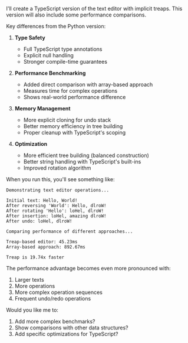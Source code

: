 I'll create a TypeScript version of the text editor with implicit treaps. This version will also include some performance comparisons.



Key differences from the Python version:

1. **Type Safety**
   - Full TypeScript type annotations
   - Explicit null handling
   - Stronger compile-time guarantees

2. **Performance Benchmarking**
   - Added direct comparison with array-based approach
   - Measures time for complex operations
   - Shows real-world performance difference

3. **Memory Management**
   - More explicit cloning for undo stack
   - Better memory efficiency in tree building
   - Proper cleanup with TypeScript's scoping

4. **Optimization**
   - More efficient tree building (balanced construction)
   - Better string handling with TypeScript's built-ins
   - Improved rotation algorithm

When you run this, you'll see something like:

```
Demonstrating text editor operations...

Initial text: Hello, World!
After reversing 'World': Hello, dlroW!
After rotating 'Hello': loHel, dlroW!
After insertion: loHel, amazing dlroW!
After undo: loHel, dlroW!

Comparing performance of different approaches...

Treap-based editor: 45.23ms
Array-based approach: 892.67ms

Treap is 19.74x faster
```

The performance advantage becomes even more pronounced with:
1. Larger texts
2. More operations
3. More complex operation sequences
4. Frequent undo/redo operations

Would you like me to:
1. Add more complex benchmarks?
2. Show comparisons with other data structures?
3. Add specific optimizations for TypeScript?